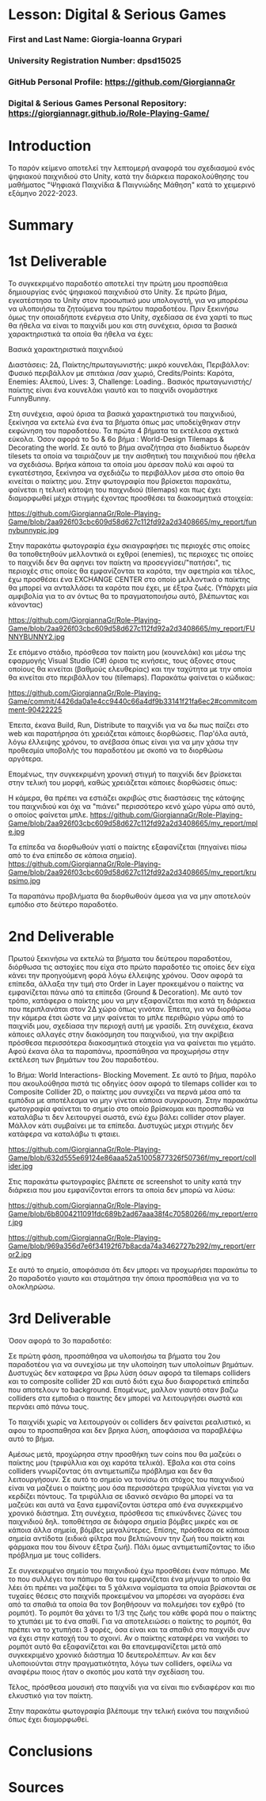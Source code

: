 # Lesson: Digital & Serious Games

### First and Last Name: Giorgia-Ioanna Grypari
### University Registration Number: dpsd15025
### GitHub Personal Profile: https://github.com/GiorgiannaGr
### Digital & Serious Games Personal Repository: https://giorgiannagr.github.io/Role-Playing-Game/

# Introduction
Το παρόν κείμενο αποτελεί την λεπτομερή αναφορά του σχεδιασμού ενός ψηφιακού παιχνιδιού στο Unity, κατά την διάρκεια παρακολούθησης του μαθήματος "Ψηφιακά Παιχνίδια & Παιγνιώδης Μάθηση" κατά το χειμερινό εξάμηνο 2022-2023.
# Summary


# 1st Deliverable
Το συγκεκριμένο παραδοτέο αποτελεί την πρώτη μου προσπάθεια δημιουργίας ενός ψηφιακού παιχνιδιού στο Unity. 
Σε πρώτο βήμα, εγκατέστησα το Unity στον προσωπικό μου υπολογιστή, για να μπορέσω να υλοποιήσω τα ζητούμενα του πρώτου παραδοτέου.
Πριν ξεκινήσω όμως την οποιαδήποτε ενέργεια στο Unity, σχεδίασα σε ένα χαρτί το πως θα ήθελα να είναι το παιχνίδι μου 
και στη συνέχεια, όρισα τα βασικά χαρακτηριστικά τα οποία θα ήθελα να έχει:

Βασικά χαρακτηριστικά παιχνιδιού

Διαστάσεις: 2Δ,
Παίκτης/πρωταγωνιστής: μικρό κουνελάκι,
Περιβάλλον: Φυσικό περιβάλλον με σπιτάκια /σαν χωριό,
Credits/Points: Καρότα,
Enemies: Αλεπού, 
Lives: 3,
Challenge: Loading..
Βασικός πρωταγωνιστής/παίκτης είναι ένα κουνελάκι γιαυτό και το παιχνίδι ονομάστηκε FunnyBunny.

Στη συνέχεια, αφού όρισα τα βασικά χαρακτηριστικά του παιχνιδιού, ξεκίνησα να εκτελώ ένα ένα τα βήματα όπως μας υποδείχθηκαν στην εκφώνηση του παραδοτέου. 
Τα πρώτα 4 βήματα τα εκτέλεσα σχετικά εύκολα.
Όσον αφορά το 5ο & 6ο βήμα : World-Design Tilemaps & Decorating the world.
Σε αυτό το βήμα αναζήτησα στο διαδίκτυο δωρεάν tilesets τα οποία να ταιριάζουν με την αισθητική του παιχνιδιού που ήθελα να σχεδιάσω. Βρήκα κάποια τα οποία μου άρεσαν πολύ και αφού τα εγκατέστησα, ξεκίνησα να σχεδιάζω το περιβάλλον μέσα στο οποίο θα κινείται ο παίκτης μου. Στην φωτογραφία που βρίσκεται παρακάτω, φαίνεται η τελική κάτοψη του παιχνιδιού (tilemaps) και πως έχει διαμορφωθεί μέχρι στιγμής έχοντας προσθέσει τα διακοσμητικά στοιχεία:

https://github.com/GiorgiannaGr/Role-Playing-Game/blob/2aa926f03cbc609d58d627c112fd92a2d3408665/my_report/funnybunnypic.jpg 

Στην παρακάτω φωτογραφία έχω σκιαγραφήσει τις περιοχές στις οποίες θα τοποθετηθούν μελλοντικά οι εχθροί (enemies), τις περιοχες τις οποίες το παιχνίδι δεν θα αφηνει τον παίκτη να προσεγγίσει/"πατήσει", τις περιοχές στις οποίες θα εμφανίζονται τα καρότα, την αφετηρία και τέλος, έχω προσθέσει ένα EXCHANGE CENTER στο οποίο μελλοντικά ο παίκτης θα μπορεί να ανταλλάσει τα καρότα που έχει, με έξτρα ζωές. (Υπάρχει μία αμφιβολία για το αν όντως θα το πραγματοποιήσω αυτό, βλέπωντας και κάνοντας)

https://github.com/GiorgiannaGr/Role-Playing-Game/blob/2aa926f03cbc609d58d627c112fd92a2d3408665/my_report/FUNNYBUNNY2.jpg

Σε επόμενο στάδιο, πρόσθεσα τον παίκτη μου (κουνελάκι) και μέσω της εφαρμογής Visual Studio (C#) όρισα τις κινήσεις, τους άξονες στους οποίους θα κινείται (βαθμούς ελευθερίας) και την ταχύτητα με την οποία θα κινείται στο περιβάλλον του (tilemaps). Παρακάτω φαίνεται ο κώδικας: 

https://github.com/GiorgiannaGr/Role-Playing-Game/commit/4426da0a1e4cc9440c66a4df9b33141f21fa6ec2#commitcomment-90422225

Έπειτα, έκανα Build, Run, Distribute το παιχνίδι για να δω πως παίζει στο web και παρατήρησα ότι χρειάζεται κάποιες διορθώσεις. Παρ'όλα αυτά, λόγω έλλειψης χρόνου, το ανέβασα όπως είναι για να μην χάσω την προθεσμία υποβολής του παραδοτέου με σκοπό να το διορθώσω αργότερα.

Επομένως, την συγκεκριμένη χρονική στιγμή το παιχνίδι δεν βρίσκεται στην τελική του μορφή, καθώς χρειάζεται κάποιες διορθώσεις όπως:

Η κάμερα, θα πρέπει να εστιάζει ακριβώς στις διαστάσεις της κάτοψης του παιχνιδιού και όχι να "πιάνει" περισσότερο κενό χώρο γύρω από αυτό, ο οποίος φαίνεται μπλε.
https://github.com/GiorgiannaGr/Role-Playing-Game/blob/2aa926f03cbc609d58d627c112fd92a2d3408665/my_report/mple.jpg

Τα επίπεδα να διορθωθούν γιατί ο παίκτης εξαφανίζεται (πηγαίνει πίσω από το ένα επίπεδο σε κάποια σημεία).
https://github.com/GiorgiannaGr/Role-Playing-Game/blob/2aa926f03cbc609d58d627c112fd92a2d3408665/my_report/krupsimo.jpg

Τα παραπάνω προβλήματα θα διορθωθούν άμεσα για να μην αποτελούν εμπόδιο στο δεύτερο παραδοτέο.

# 2nd Deliverable

Πρωτού ξεκινήσω να εκτελώ τα βήματα του δεύτερου παραδοτέου, διόρθωσα τις αστοχίες που είχα στο πρώτο παραδοτέο τις οποίες δεν είχα κάνει την προηγούμενη φορά λόγω έλλειψης χρόνου.
Όσον αφορά τα επίπεδα, άλλαξα την τιμή στο Order in Layer προκειμένου ο παίκτης να εμφανίζεται πάνω από τα επίπεδα (Ground & Decoration). Με αυτό τον τρόπο, κατάφερα ο παίκτης μου να μην εξαφανίζεται πια κατά τη διάρκεια που περιπλανάται στον 2Δ χώρο όπως γινόταν. Έπειτα, για να διορθώσω την κάμερα έτσι ώστε να μην φαίνεται το μπλε περιθώριο γύρω από το παιχνίδι μου, σχεδίασα την περιοχή αυτή με γρασίδι. Στη συνέχεια, έκανα κάποιες αλλαγές στην διακόσμηση του παιχνιδιού, για την ακρίβεια πρόσθεσα περισσότερα διακοσμητικά στοιχεία για να φαίνεται πιο γεμάτο. Αφού έκανα όλα τα παραπάνω, προσπάθησα να προχωρήσω στην εκτέλεση των βημάτων του 2ου παραδοτέου.

1ο Βήμα: World Interactions- Blocking Movement. Σε αυτό το βήμα, παρόλο που ακουλούθησα πιστά τις οδηγίες όσον αφορά το tilemaps collider και το Composite Collider 2D, ο παίκτης μου συνεχίζει να περνά μέσα από τα εμπόδια με αποτέλεσμα να μην γίνεται κάποια συγκρουση. Στην παρακάτω φωτογραφία φαίνεται το σημείο στο οποίο βρίσκομαι και προσπαθώ να καταλάβω τι δεν λειτουργεί σωστά, ενώ έχω βάλει collider στον player. Μάλλον κάτι συμβαίνει με τα επίπεδα. Δυστυχώς μεχρι στιγμής δεν κατάφερα να καταλάβω τι φταιει.

https://github.com/GiorgiannaGr/Role-Playing-Game/blob/632d555e69124e86aaa52a51005877326f50736f/my_report/collider.jpg 

Στις παρακάτω φωτογραφίες βλέπετε σε screenshot το unity κατά την διάρκεια που μου εμφανίζονται errors τα οποία δεν μπορώ να λύσω: 

https://github.com/GiorgiannaGr/Role-Playing-Game/blob/6b8004211091fdc689b2ad67aaa38f4c70580266/my_report/error.jpg

https://github.com/GiorgiannaGr/Role-Playing-Game/blob/969a356d7e6f34192f67b8acda74a3462727b292/my_report/error2.jpg

Σε αυτό το σημείο, αποφάσισα ότι δεν μπορει να προχωρήσει παρακάτω το 2ο παραδοτέο γιαυτο και σταμάτησα την όποια προσπάθεια για να το ολοκληρώσω. 

# 3rd Deliverable 
Όσον αφορά το 3ο παραδοτέο:

Σε πρώτη φάση, προσπάθησα να υλοποιήσω τα βήματα του 2ου παραδοτέου για να συνεχίσω με την υλοποίηση των υπολοίπων βημάτων. Δυστυχώς δεν καταφερα να βρω λύση όσων αφορά τα tilemaps colliders και το composite collider 2D και αυτό διότι εχω δυο διαφορετικά επίπεδα που αποτελουν το background. Επομένως, μαλλον γιαυτό οταν βαζω colliders στα εμποδια ο παικτης δεν μπορεί να λειτουργήσει σωστά και περνάει από πάνω τους. 

Το παιχνίδι χωρίς να λειτουργούν οι colliders δεν φαίνεται ρεαλιστικό, κι αφου το προσπαθησα και δεν βρηκα λύση, αποφάσισα να παραβλέψω αυτό το βήμα.

Αμέσως μετά, προχώρησα στην προσθήκη των coins που θα μαζεύει ο παίκτης μου (τριφύλλια και οχι καρότα τελικά). Έβαλα και στα coins colliders γνωρίζοντας ότι αντιμετωπίζω πρόβλημα και δεν θα λειτουργήσουν. Σε αυτό το σημείο να τονίσω ότι στόχος του παιχνιδιού είναι να μαζέυει ο παίκτης μου όσα περισσότερα τριφύλλια γίνεται για να κερδίζει πόντους. Τα τριφύλλια σε ιδανικό σενάριο θα μπορεί να τα μαζεύει και αυτά να ξανα εμφανίζονται ύστερα από ένα συγκεκριμένο χρονικό διάστημα.
Στη συνέχεια, πρόσθεσα τις επικύνδινες ζώνες του παιχνιδιού δηλ. τοποθέτησα σε διάφορα σημεία βόμβες μικρές και σε κάποια άλλα σημεία, βόμβες μεγαλύτερες. Επίσης, πρόσθεσα σε κάποια σημεία αντίδοτα (ειδικά φίλτρα που βελτιώνουν την ζωή του παίκτη και φάρμακα που του δίνουν έξτρα ζωή). Πάλι όμως αντιμετωπίζοντας το ίδιο πρόβλημα με τους colliders. 

Σε συγκεκριμένο σημείο του παιχνιδιού έχω προσθέσει έναν πάπυρο. Με το που συλλέγει τον πάπυρο θα του εμφανίζεται ένα μήνυμα το οποίο θα λέει ότι πρέπει να μαζέψει τα 5 χάλκινα νομίσματα τα οποία βρίσκονται σε τυχαίες θέσεις στο παιχνίδι προκειμένου να μπορέσει να αγοράσει ένα από τα σπαθιά τα οποία θα τον βοηθήσουν να πολεμήσει τον εχθρό (το ρομπότ). Το ρομπότ θα χάνει το 1/3 της ζωής του κάθε φορά που ο παίκτης το χτυπάει με το ένα σπαθί. Για να αποτελειώσει ο παίκτης το ρομπότ, θα πρέπει να το χτυπήσει 3 φορές, όσα είναι και τα σπαθιά στο παιχνίδι συν να έχει στην κατοχή του το σχοινί. Αν ο παίκτης καταφέρει να νικήσει το ρομπότ αυτό θα εξαφανίζεται και θα επανεμφανίζεται μετά από συγκεκριμένο χρονικό διάστημα 10 δευτερολέπτων. 
Αν και δεν υλοποιούνται στην πραγματικότητα, λόγω των colliders, οφείλω να αναφέρω ποιος ήταν ο σκοπός μου κατά την σχεδίαση του.

Τέλος, πρόσθεσα μουσική στο παιχνίδι για να είναι πιο ενδιαφέρον και πιο ελκυστικό για τον παίκτη.

Στην παρακάτω φωτογραφία βλέπουμε την τελική εικόνα του παιχνιδιού όπως έχει διαμορφωθεί.




# Conclusions


# Sources
